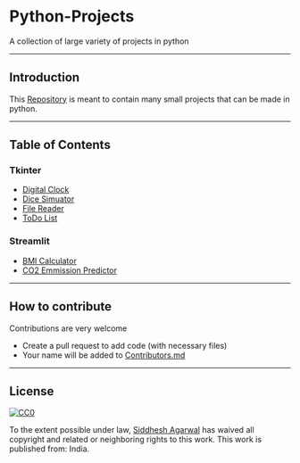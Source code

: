 # Python-Projects
A collection of large variety of projects in python
___________________________________________________________

## Introduction
This [Repository](https://github.com/Siddhesh-Agarwal/Python-Projects) is meant to contain many small projects that can be made in python.
___________________________________________________________

## Table of Contents
### Tkinter
* [Digital Clock](https://github.com/Siddhesh-Agarwal/Python-Projects/tree/main/code/Clock)
* [Dice Simuator](https://github.com/Siddhesh-Agarwal/Python-Projects/tree/main/code/Dice_simulator)
* [File Reader](https://github.com/Siddhesh-Agarwal/Python-Projects/tree/main/code/File%20Reader)
* [ToDo List](https://github.com/Siddhesh-Agarwal/Python-Projects/tree/main/code/TODO%20List)

### Streamlit
* [BMI Calculator](https://github.com/Siddhesh-Agarwal/Python-Projects/tree/main/code/BMI_Calculator)
* [CO2 Emmission Predictor]()

___________________________________________________________

## How to contribute
Contributions are very welcome
* Create a pull request to add code (with necessary files)
* Your name will be added to [Contributors.md](https://github.com/Siddhesh-Agarwal/Python-Projects/blob/main/Contributors.md)

___________________________________________________________


## License
[![CC0](http://mirrors.creativecommons.org/presskit/buttons/88x31/svg/cc-zero.svg)](https://creativecommons.org/publicdomain/zero/1.0/)

To the extent possible under law, [Siddhesh Agarwal](https://github.com/Siddhesh-Agarwal) has waived all copyright and related or neighboring rights to this work. This work is published from: India.
